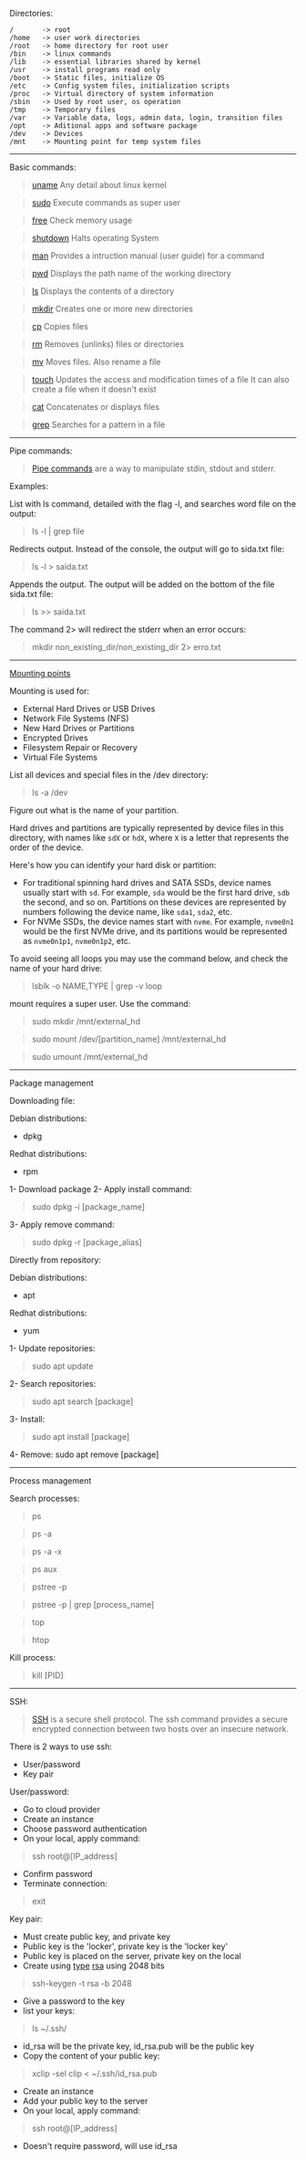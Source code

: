 Directories:

    /       -> root
    /home   -> user work directories
    /root   -> home directory for root user
    /bin    -> linux commands
    /lib    -> essential libraries shared by kernel
    /usr    -> install programs read only
    /boot   -> Static files, initialize OS
    /etc    -> Config system files, initialization scripts
    /proc   -> Virtual directory of system information
    /sbin   -> Used by root user, os operation
    /tmp    -> Temporary files
    /var    -> Variable data, logs, admin data, login, transition files
    /opt    -> Aditional apps and software package
    /dev    -> Devices
    /mnt    -> Mounting point for temp system files

---

Basic commands:

> [uname](https://www.ibm.com/docs/en/aix/7.2?topic=u-uname-command)
Any detail about linux kernel

> [sudo](https://kb.iu.edu/d/amyi#:~:text=The%20sudo%20command%20allows%20you,which%20the%20system%20administrator%20configures.)
Execute commands as super user

> [free](https://www.redhat.com/sysadmin/dissecting-free-command)
Check memory usage

> [shutdown](https://www.ibm.com/docs/en/aix/7.2?topic=s-shutdown-command)
Halts operating System

> [man](https://www.ibm.com/docs/en/aix/7.2?topic=m-man-command)
Provides a intruction manual (user guide) for a command

> [pwd](https://www.ibm.com/docs/en/aix/7.2?topic=p-pwd-command)
Displays the path name of the working directory

> [ls](https://www.ibm.com/docs/en/aix/7.2?topic=l-ls-command)
Displays the contents of a directory

> [mkdir](https://www.ibm.com/docs/en/aix/7.2?topic=m-mkdir-command)
Creates one or more new directories

> [cp](https://www.ibm.com/docs/en/aix/7.2?topic=c-cp-command)
Copies files

> [rm](https://www.ibm.com/docs/en/aix/7.2?topic=r-rm-command)
Removes (unlinks) files or directories

> [mv](https://www.ibm.com/docs/en/aix/7.2?topic=m-mv-command)
Moves files. Also rename a file

> [touch](https://www.ibm.com/docs/en/aix/7.2?topic=t-touch-command)
Updates the access and modification times of a file
It can also create a file when it doesn't exist

> [cat](https://www.ibm.com/docs/en/aix/7.2?topic=c-cat-command)
Concatenates or displays files

> [grep](https://www.ibm.com/docs/en/aix/7.2?topic=g-grep-command)
Searches for a pattern in a file

---

Pipe commands:

> [Pipe commands](https://www.geeksforgeeks.org/piping-in-unix-or-linux/) are a way to manipulate stdin, stdout and stderr.

Examples:

List with ls command, detailed with the flag -l, and searches word file on the output: 

> ls -l | grep file

Redirects output. Instead of the console, the output will go to sida.txt file:

> ls -l > saida.txt

Appends the output. The output will be added on the bottom of the file sida.txt file:

> ls >> saida.txt

The command 2> will redirect the stderr when an error occurs:

> mkdir non_existing_dir/non_existing_dir 2> erro.txt 

---

[Mounting points](https://www.ibm.com/docs/en/aix/7.1?topic=systems-mounting)

Mounting is used for:

- External Hard Drives or USB Drives
- Network File Systems (NFS)
- New Hard Drives or Partitions
- Encrypted Drives
- Filesystem Repair or Recovery
- Virtual File Systems

List all devices and special files in the /dev directory:

> ls -a /dev 

Figure out what is the name of your partition.

Hard drives and partitions are typically represented by device files in this directory, with names like `sdX` or `hdX`, where `X` is a letter that represents the order of the device. 

Here's how you can identify your hard disk or partition:

- For traditional spinning hard drives and SATA SSDs, device names usually start with `sd`. For example, `sda` would be the first hard drive, `sdb` the second, and so on. Partitions on these devices are represented by numbers following the device name, like `sda1`, `sda2`, etc.
- For NVMe SSDs, the device names start with `nvme`. For example, `nvme0n1` would be the first NVMe drive, and its partitions would be represented as `nvme0n1p1`, `nvme0n1p2`, etc.

To avoid seeing all loops you may use the command below, and check the name of your hard drive:

> lsblk -o NAME,TYPE | grep -v loop

mount requires a super user. Use the command:

> sudo mkdir /mnt/external_hd

> sudo mount /dev/[partition_name] /mnt/external_hd

> sudo umount /mnt/external_hd

---

Package management 

Downloading file:

Debian distributions:

- dpkg

Redhat distributions:

- rpm

1- Download package
2- Apply install command:
> sudo dpkg -i [package_name]

3- Apply remove command:
> sudo dpkg -r [package_alias]


Directly from repository:

Debian distributions:

- apt

Redhat distributions:

- yum

1- Update repositories:
> sudo apt update

2- Search repositories:
> sudo apt search [package]

3- Install:
> sudo apt install [package]

4- Remove:
sudo apt remove [package]

---

Process management

Search processes:

> ps

> ps -a

> ps -a -x

> ps aux

> pstree -p

> pstree -p | grep [process_name]

> top

> htop

Kill process:

> kill [PID]

---

SSH:

> [SSH](https://www.ssh.com/academy/ssh/command#:~:text=A%20little%20history-,SSH%20Command%20in%20Linux,SSH%20from%20a%20remote%20location.) is a secure shell protocol. The ssh command provides a secure encrypted connection between two hosts over an insecure network.


There is 2 ways to use ssh:

- User/password
- Key pair


User/password:

- Go to cloud provider
- Create an instance
- Choose password authentication
- On your local, apply command:
> ssh root@[IP_address]
- Confirm password
- Terminate connection:
> exit

Key pair:

- Must create public key, and private key
- Public key is the 'locker', private key is the 'locker key'
- Public key is placed on the server, private key on the local
- Create using [type](https://www.ssh.com/academy/ssh/host-key) [rsa](https://en.wikipedia.org/wiki/RSA_%28cryptosystem%29) using 2048 bits
> ssh-keygen -t rsa -b 2048
- Give a password to the key
- list your keys:
> ls ~/.ssh/
- id_rsa will be the private key, id_rsa.pub will be the public key
- Copy the content of your public key:
> xclip -sel clip < ~/.ssh/id_rsa.pub
- Create an instance
- Add your public key to the server
- On your local, apply command:
> ssh root@[IP_address]
- Doesn't require password, will use id_rsa